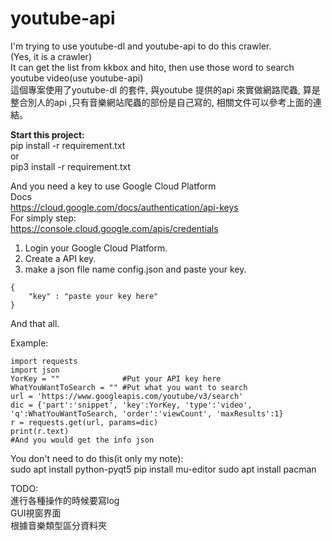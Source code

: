 # youtube-api  

I'm trying to use youtube-dl and youtube-api to do this crawler.  
(Yes, it is a crawler)  
It can get the list from kkbox and hito, then use those word to search youtube video(use youtube-api)  
這個專案使用了youtube-dl 的套件, 與youtube 提供的api 來實做網路爬蟲, 算是整合別人的api ,只有音樂網站爬蟲的部份是自己寫的, 相關文件可以參考上面的連結。  

**Start this project:**  
pip install -r requirement.txt  
or  
pip3 install -r requirement.txt  

And you need a key to use Google Cloud Platform  
Docs  
https://cloud.google.com/docs/authentication/api-keys  
For simply step:  
https://console.cloud.google.com/apis/credentials  

1. Login your Google Cloud Platform.
2. Create a API key.
3. make a json file name config.json and paste your key.  
```
{
    "key" : "paste your key here"
}
```
And that all.  

Example:
```
import requests
import json
YorKey = ""              #Put your API key here
WhatYouWantToSearch = "" #Put what you want to search
url = 'https://www.googleapis.com/youtube/v3/search'
dic = {'part':'snippet', 'key':YorKey, 'type':'video', 'q':WhatYouWantToSearch, 'order':'viewCount', 'maxResults':1}
r = requests.get(url, params=dic)
print(r.text)
#And you would get the info json
```

You don't need to do this(it only my note):  
sudo apt install python-pyqt5
pip install mu-editor
sudo apt install pacman  

TODO:  
進行各種操作的時候要寫log  
GUI視窗界面  
根據音樂類型區分資料夾  